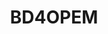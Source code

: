 ---
# Project's title
title: "BD4OPEM"

# Featured image used for thumbnail and banner at detail page
featured_image: "BD4OPEM_logo.png"

# Short summary of the project
summary: "Energy power systems face big challenges to cope with grid integration demands of an ever-increasing number of distributed generation and consumption devices in an interconnected world. Technology offers a huge range of opportunities to develop solutions in the uncertain current and upcoming  Energy market situation. This proposal considers Open Innovation as a natural solution to create a seamless link and balance between energy stakeholders needs and the solutions to be developed. Nowadays, old metering, operation and control devices are combined with smart systems with a huge amount of data being available yet unused or underused. This data offers a wide range of possibilities to improve existing energy services and creating new ones, all available in an Open Innovation Marketplace, and processed through an Analytic Toolbox. BD4OPEM will develop this Analytic Toolbox, based on Big data techniques, providing tools for enabling efficient business processes in the energy sector. By extracting more value from available data, a range of innovative services will be created in the fields of grid monitoring, operation and maintenance, network planning, fraud detection, smart houses/buildings/industries energy management, blockchain transactions and flexibility aggregation for demand-response. The Open Innovation Marketplace will ensure secure data flows from data providers to solution providers, always compliant with GDPR requirements, so that asset management is enhanced, consumer participation in energy balancing is promoted and new data-driven business models are created through innovative energy services. The project will demonstrate the above features in four large scale pilots with diverse distributed energy sources (e.g. PV, wind, hydro, EV, storage…), while promoting the competitiveness and synergies of Sustainable innovations and IT Ecosystems in Europe."

# When project started and ended
date_start: "2020-1-01T00:00:00Z"
date_end: "2023-12-31T00:00:00Z"

# Project_url
project_url: "https://bd4opem.eu"

# Tags/Categories
tags:
- energy
---